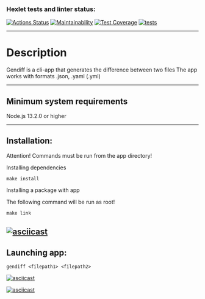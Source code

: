 ### Hexlet tests and linter status:

[![Actions Status](https://github.com/ToxicNN/frontend-project-46/workflows/hexlet-check/badge.svg)](https://github.com/ToxicNN/frontend-project-46/actions)
[![Maintainability](https://api.codeclimate.com/v1/badges/80f69bf1086b2e740acc/maintainability)](https://codeclimate.com/github/ToxicNN/frontend-project-46/maintainability)
[![Test Coverage](https://api.codeclimate.com/v1/badges/80f69bf1086b2e740acc/test_coverage)](https://codeclimate.com/github/ToxicNN/frontend-project-46/test_coverage)
[![tests](https://github.com/ToxicNN/frontend-project-46/actions/workflows/gendiff.yml/badge.svg)](https://github.com/ToxicNN/frontend-project-46/actions/workflows/gendiff.yml)

---

# Description

Gendiff is a cli-app that generates the difference between two files
The app works with formats .json, .yaml (.yml)

---

## Minimum system requirements

Node.js 13.2.0 or higher

---

## Installation:

Attention! Commands must be run from the app directory!

Installing dependencies

```
make install
```

Installing a package with app

The following command will be run as root!

```
make link
```
[![asciicast](https://asciinema.org/a/5LPzQEuaOwwRPk0zyNp4FpiUy.svg)](https://asciinema.org/a/5LPzQEuaOwwRPk0zyNp4FpiUy)
---

## Launching app:

```
gendiff <filepath1> <filepath2>
```

[![asciicast](https://asciinema.org/a/qVd3Tnu2ZKEJIDGzeuMgjiO07.svg)](https://asciinema.org/a/qVd3Tnu2ZKEJIDGzeuMgjiO07)

[![asciicast](https://asciinema.org/a/omMlFEYyW71dpIxw6wNr6Bi6M.svg)](https://asciinema.org/a/omMlFEYyW71dpIxw6wNr6Bi6M)
